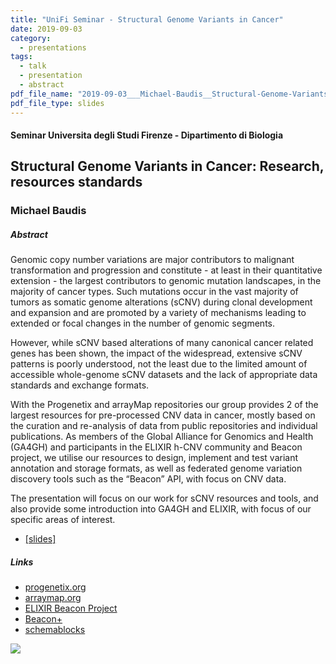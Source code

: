 ```yaml
---
title: "UniFi Seminar - Structural Genome Variants in Cancer"
date: 2019-09-03
category:
  - presentations
tags:
  - talk
  - presentation
  - abstract
pdf_file_name: "2019-09-03___Michael-Baudis__Structural-Genome-Variants-in-Cancer__Seminar-UniFirenze.pdf"
pdf_file_type: slides
---
```


#### Seminar Universita degli Studi Firenze - Dipartimento di Biologia
## Structural Genome Variants in Cancer: Research, resources standards
### Michael Baudis

##### Abstract

Genomic copy number variations are major contributors to malignant transformation and progression and constitute - at least in their quantitative extension - the largest contributors to genomic mutation landscapes, in the majority of cancer types. Such mutations occur in the vast majority of tumors as somatic genome alterations (sCNV) during clonal development and expansion and are promoted by a variety of mechanisms leading to extended or focal changes in the number of genomic segments. 

However, while sCNV based alterations of many canonical cancer related genes has been shown, the impact of the widespread, extensive sCNV patterns is poorly understood, not the least due to the limited amount of accessible whole-genome sCNV datasets and the lack of appropriate data standards and exchange formats.

With the Progenetix and arrayMap repositories our group provides 2 of the largest resources for pre-processed CNV data in cancer, mostly based on the curation and re-analysis of data from public repositories and individual publications. As members of the Global Alliance for Genomics and Health (GA4GH) and participants in the ELIXIR h-CNV community and Beacon project, we utilise our resources to design, implement and test variant annotation and storage formats, as well as federated genome variation discovery tools such as the “Beacon” API, with focus on CNV data.

The presentation will focus on our work for sCNV resources and tools, and also provide some introduction into GA4GH and ELIXIR, with focus of our specific areas of interest. 

* [[slides]](/pdf/2019-09-03___Michael-Baudis__Structural-Genome-Variants-in-Cancer__Seminar-UniFirenze.pdf)

##### Links

* [progenetix.org](http://progenetix.org)
* [arraymap.org](http://arraymap.org)
* [ELIXIR Beacon Project](http://beacon-project.io)
* [Beacon+](http://beacon.progenetix.org)
* [schemablocks](http://schemablocks.org)

![](/assets/img/2019-09-03-seminar-Firenze-Michael-flyer.png)


